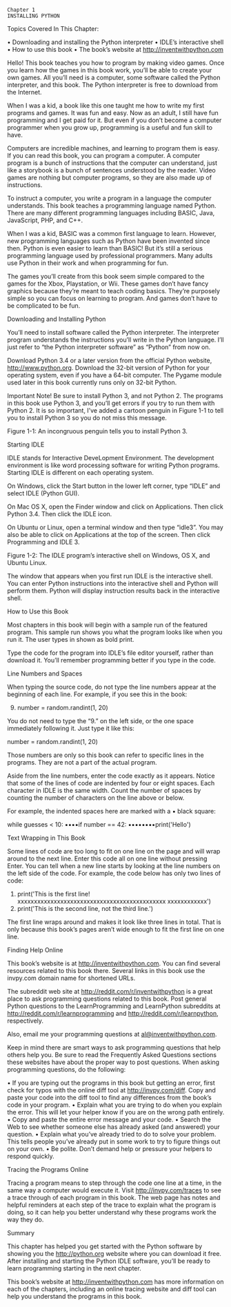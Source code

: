     Chapter 1
    INSTALLING PYTHON

Topics Covered In This Chapter:

•   Downloading and installing the Python interpreter
•   IDLE’s interactive shell
•   How to use this book
•   The book’s website at http://inventwithpython.com

Hello! This book teaches you how to program by making video games. Once you learn how the games in this book work, you’ll be able to create your own games. All you’ll need is a computer, some software called the Python interpreter, and this book. The Python interpreter is free to download from the Internet.

When I was a kid, a book like this one taught me how to write my first programs and games. It was fun and easy. Now as an adult, I still have fun programming and I get paid for it. But even if you don’t become a computer programmer when you grow up, programming is a useful and fun skill to have.

Computers are incredible machines, and learning to program them is easy. If you can read this book, you can program a computer. A computer program is a bunch of instructions that the computer can understand, just like a storybook is a bunch of sentences understood by the reader. Video games are nothing but computer programs, so they are also made up of instructions.

To instruct a computer, you write a program in a language the computer understands. This book teaches a programming language named Python. There are many different programming languages including BASIC, Java, JavaScript, PHP, and C++.

When I was a kid, BASIC was a common first language to learn. However, new programming languages such as Python have been invented since then. Python is even easier to learn than BASIC! But it’s still a serious programming language used by professional programmers. Many adults use Python in their work and when programming for fun.

The games you’ll create from this book seem simple compared to the games for the Xbox, Playstation, or Wii. These games don’t have fancy graphics because they’re meant to teach coding basics. They’re purposely simple so you can focus on learning to program. And games don’t have to be complicated to be fun.

Downloading and Installing Python

You’ll need to install software called the Python interpreter. The interpreter program understands the instructions you’ll write in the Python language. I’ll just refer to “the Python interpreter software” as “Python” from now on.

Download Python 3.4 or a later version from the official Python website, http://www.python.org. Download the 32-bit version of Python for your operating system, even if you have a 64-bit computer. The Pygame module used later in this book currently runs only on 32-bit Python.

Important Note! Be sure to install Python 3, and not Python 2. The programs in this book use Python 3, and you’ll get errors if you try to run them with Python 2. It is so important, I’ve added a cartoon penguin in Figure 1-1 to tell you to install Python 3 so you do not miss this message.



Figure 1-1: An incongruous penguin tells you to install Python 3.

Starting IDLE

IDLE stands for Interactive DeveLopment Environment. The development environment is like word processing software for writing Python programs. Starting IDLE is different on each operating system.

On Windows, click the Start button in the lower left corner, type “IDLE” and select IDLE (Python GUI).

On Mac OS X, open the Finder window and click on Applications. Then click Python 3.4. Then click the IDLE icon.

On Ubuntu or Linux, open a terminal window and then type “idle3”. You may also be able to click on Applications at the top of the screen. Then click Programming and IDLE 3.



Figure 1-2: The IDLE program’s interactive shell on Windows, OS X, and Ubuntu Linux.

The window that appears when you first run IDLE is the interactive shell. You can enter Python instructions into the interactive shell and Python will perform them. Python will display instruction results back in the interactive shell.

How to Use this Book

Most chapters in this book will begin with a sample run of the featured program. This sample run shows you what the program looks like when you run it. The user types in shown as bold print.

Type the code for the program into IDLE’s file editor yourself, rather than download it. You’ll remember programming better if you type in the code.

Line Numbers and Spaces

When typing the source code, do not type the line numbers appear at the beginning of each line. For example, if you see this in the book:

9. number = random.randint(1, 20)

You do not need to type the “9.” on the left side, or the one space immediately following it. Just type it like this:

number = random.randint(1, 20)

Those numbers are only so this book can refer to specific lines in the programs. They are not a part of the actual program.

Aside from the line numbers, enter the code exactly as it appears. Notice that some of the lines of code are indented by four or eight spaces. Each character in IDLE is the same width. Count the number of spaces by counting the number of characters on the line above or below.

For example, the indented spaces here are marked with a ▪ black square:

while guesses < 10:
▪▪▪▪if number == 42:
▪▪▪▪▪▪▪▪print('Hello')

Text Wrapping in This Book

Some lines of code are too long to fit on one line on the page and will wrap around to the next line. Enter this code all on one line without pressing Enter. You can tell when a new line starts by looking at the line numbers on the left side of the code. For example, the code below has only two lines of code:

1. print('This is the first line! xxxxxxxxxxxxxxxxxxxxxxxxxxxxxxxxxxxxxxxxxxxxx
xxxxxxxxxxxx')
2. print('This is the second line, not the third line.')

The first line wraps around and makes it look like three lines in total. That is only because this book’s pages aren’t wide enough to fit the first line on one line.

Finding Help Online

This book’s website is at http://inventwithpython.com. You can find several resources related to this book there. Several links in this book use the invpy.com domain name for shortened URLs.

The subreddit web site at http://reddit.com/r/inventwithpython is a great place to ask programming questions related to this book. Post general Python questions to the LearnProgramming and LearnPython subreddits at http://reddit.com/r/learnprogramming and http://reddit.com/r/learnpython, respectively.

Also, email me your programming questions at al@inventwithpython.com.

Keep in mind there are smart ways to ask programming questions that help others help you. Be sure to read the Frequently Asked Questions sections these websites have about the proper way to post questions. When asking programming questions, do the following:

•   If you are typing out the programs in this book but getting an error, first check for typos with the online diff tool at http://invpy.com/diff. Copy and paste your code into the diff tool to find any differences from the book’s code in your program.
•   Explain what you are trying to do when you explain the error. This will let your helper know if you are on the wrong path entirely.
•   Copy and paste the entire error message and your code.
•   Search the Web to see whether someone else has already asked (and answered) your question.
•   Explain what you’ve already tried to do to solve your problem. This tells people you’ve already put in some work to try to figure things out on your own.
•   Be polite. Don’t demand help or pressure your helpers to respond quickly.

Tracing the Programs Online

Tracing a program means to step through the code one line at a time, in the same way a computer would execute it. Visit http://invpy.com/traces to see a trace through of each program in this book. The web page has notes and helpful reminders at each step of the trace to explain what the program is doing, so it can help you better understand why these programs work the way they do.

Summary

This chapter has helped you get started with the Python software by showing you the http://python.org website where you can download it free. After installing and starting the Python IDLE software, you’ll be ready to learn programming starting in the next chapter.

This book’s website at http://inventwithpython.com has more information on each of the chapters, including an online tracing website and diff tool can help you understand the programs in this book.


